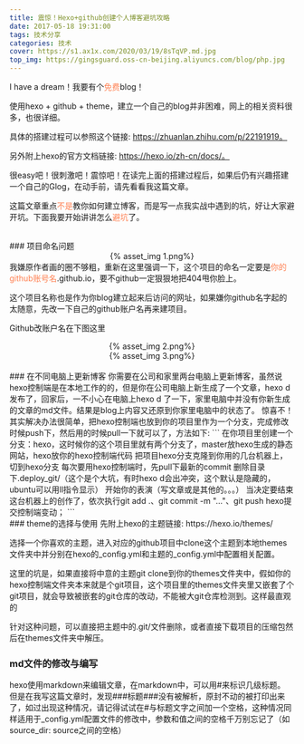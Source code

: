 ```yaml
---
title: 震惊！Hexo+github创建个人博客避坑攻略
date: 2017-05-18 19:31:00
tags: 技术分享
categories: 技术
cover: https://s1.ax1x.com/2020/03/19/8sTqVP.md.jpg
top_img: https://gingsguard.oss-cn-beijing.aliyuncs.com/blog/php.jpg
---
```

I have a dream！我要有个<font color=#FF7F50>免费</font>blog！

使用hexo + github + theme，建立一个自己的blog并非困难，网上的相关资料很多，也很详细。

具体的搭建过程可以参照这个链接: https://zhuanlan.zhihu.com/p/22191919。

另外附上hexo的官方文档链接: https://hexo.io/zh-cn/docs/。

很easy吧！很刺激吧！震惊吧！在读完上面的搭建过程后，如果后仍有兴趣搭建一个自己的Glog，在动手前，请先看看我这篇文章。

这篇文章重点<font color=#FF7F50>不是</font>教你如何建立博客，而是写一点我实战中遇到的坑，好让大家避开坑。下面我要开始讲讲怎么<font color=#FF7F50>避坑</font>了。
<!--more-->
</br>  
### 项目命名问题
<div align=center>
{% asset_img 1.png%}
</div>
我嫌原作者画的圈不够粗，重新在这里强调一下，这个项目的命名一定要是<font color=#FF7F50>你的github账号名</font>.github.io，要不github一定狠狠地把404甩你脸上。

这个项目名称也是作为你blog建立起来后访问的网址，如果嫌你github名字起的太随意，先改一下自己的github账户名再来建项目。

Github改账户名在下图这里
<div align=center>
{% asset_img 2.png%}
</div>
<div align=center>
{% asset_img 3.png%}
</div>
</br>
### 在不同电脑上更新博客
你需要在公司和家里两台电脑上更新博客，虽然说hexo控制端是在本地工作的的，但是你在公司电脑上新生成了一个文章，hexo d发布了，回家后，一不小心在电脑上hexo d 了一下，家里电脑中并没有你新生成的文章的md文件。结果是blog上内容又还原到你家里电脑中的状态了。
惊喜不！
其实解决办法很简单，把hexo控制端也放到你的项目里作为一个分支，完成修改时候push下，然后用的时候pull一下就可以了，方法如下:
```
在你项目里创建一个分支：hexo，这时候你的这个项目里就有两个分支了，master放hexo生成的静态网站，hexo放你的hexo控制端代码
把项目hexo分支克隆到你用的几台机器上，切到hexo分支
每次要用hexo控制端时，先pull下最新的commit
删除目录下.deploy_git/（这个是个大坑，有时hexo d会出冲突，这个默认是隐藏的，ubuntu可以用ll指令显示）
开始你的表演（写文章或是其他的。。。）
当决定要结束这台机器上的创作了，依次执行git add .、git commit -m "..."、git push hexo提交控制端变动；
```
</br>
### theme的选择与使用
先附上hexo的主题链接: https://hexo.io/themes/

选择一个你喜欢的主题，进入对应的github项目中clone这个主题到本地themes文件夹中并分别在hexo的_config.yml和主题的_config.yml中配置相关配置。

这里的坑是，如果直接将中意的主题git clone到你的themes文件夹中，假如你的hexo控制端文件夹本来就是个git项目，这个项目里的themes文件夹里又嵌套了个git项目，就会导致被嵌套的git仓库的改动，不能被大git仓库检测到。这样最直观的

针对这种问题，可以直接把主题中的.git/文件删除，或者直接下载项目的压缩包然后在themes文件夹中解压。
</br>
### md文件的修改与编写
hexo使用markdown来编辑文章，在markdown中，可以用#来标识几级标题。
但是在我写这篇文章时，发现###标题###没有被解析，原封不动的被打印出来了，如过出现这种情况，请记得试试在#与标题文字之间加一个空格，这种情况同样适用于_config.yml配置文件的修改中，参数和值之间的空格千万别忘记了（如source_dir: source之间的空格）




